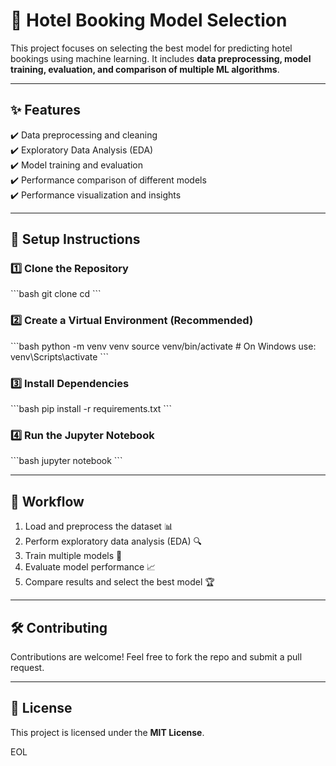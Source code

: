 # 🏨 Hotel Booking Model Selection

This project focuses on selecting the best model for predicting hotel bookings using machine learning. It includes **data preprocessing, model training, evaluation, and comparison of multiple ML algorithms**.

---

## ✨ Features
✔️ Data preprocessing and cleaning  
✔️ Exploratory Data Analysis (EDA)  
✔️ Model training and evaluation  
✔️ Performance comparison of different models  
✔️ Performance visualization and insights  

---

## 🚀 Setup Instructions

### 1️⃣ Clone the Repository
\`\`\`bash
git clone <your-repo-url>
cd <your-repo-name>
\`\`\`

### 2️⃣ Create a Virtual Environment (Recommended)
\`\`\`bash
python -m venv venv
source venv/bin/activate  # On Windows use: venv\Scripts\activate
\`\`\`

### 3️⃣ Install Dependencies
\`\`\`bash
pip install -r requirements.txt
\`\`\`

### 4️⃣ Run the Jupyter Notebook
\`\`\`bash
jupyter notebook
\`\`\`

---

## 🔄 Workflow
1. Load and preprocess the dataset 📊  
2. Perform exploratory data analysis (EDA) 🔍  
3. Train multiple models 🤖  
4. Evaluate model performance 📈  
5. Compare results and select the best model 🏆  

---

## 🛠 Contributing
Contributions are welcome! Feel free to fork the repo and submit a pull request.

---

## 📜 License
This project is licensed under the **MIT License**.

EOL
